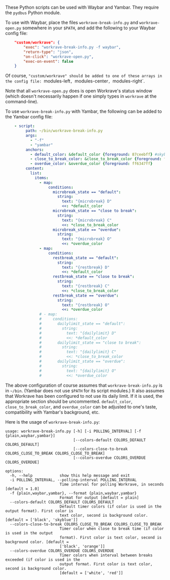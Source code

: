 These Python scripts can be used with Waybar and Yambar. They require the `pydbus` Python module.

To use with Waybar, place the files `workrave-break-info.py` and `workrave-open.py` somewhere in your `$PATH`, and add the following to your Waybar config file:
```json
    "custom/workrave": {
        "exec": "workrave-break-info.py -f waybar",
        "return-type": "json",
        "on-click": "workrave-open.py",
        "exec-on-event": false
    }
```
Of course, `"custom/workrave" should be added to one of these arrays in the config file: `modules-left`, `modules-center`, `modules-right`.

Note that all `workrave-open.py` does is open Workrave's status window (which doesn't necessarily happen if one simply types in `workrave` at the command-line).

To use `workrave-break-info.py` with Yambar, the following can be added to the Yambar config file:
```yaml
    - script:
         path: ~/bin/workrave-break-info.py
         args:
           - "-f"
           - "yambar"
         anchors:
           - default_color: &default_color {foreground: 87ceebff} #skyblue
           - close_to_break_color: &close_to_break_color {foreground: ffa500ff} #orange
           - overdue_color: &overdue_color {foreground: ff6347ff}
         content:
           list:
             items:
               - map:
                   conditions:
                     microbreak_state == "default":
                       string:
                         text: "{microbreak} D"
                         <<: *default_color
                     microbreak_state == "close to break":
                       string:
                         text: "{microbreak} C"
                         <<: *close_to_break_color
                     microbreak_state == "overdue":
                       string:
                         text: "{microbreak} O"
                         <<: *overdue_color
               - map:
                   conditions:
                     restbreak_state == "default":
                       string:
                         text: "{restbreak} D"
                         <<: *default_color
                     restbreak_state == "close to break":
                       string:
                         text: "{restbreak} C"
                         <<: *close_to_break_color
                     restbreak_state == "overdue":
                       string:
                         text: "{restbreak} O"
                         <<: *overdue_color
               # - map:
               #     conditions:
               #       dailylimit_state == "default":
               #         string:
               #           text: "{dailylimit} D"
               #           <<: *default_color
               #       dailylimit_state == "close to break":
               #         string:
               #           text: "{dailylimit} C"
               #           <<: *close_to_break_color
               #       dailylimit_state == "overdue":
               #         string:
               #           text: "{dailylimit} O"
               #           <<: *overdue_color
```
The above configuration of course assumes that `workrave-break-info.py` is in `~/bin`. (Yambar does not use `$PATH` for its script modules.) It also assumes that Workrave has been configured to not use its daily limit. If it is used, the appropriate section should be uncommented. `default_color`, `close_to_break_color`, and `overdue_color` can be adjusted to one's taste, compatibility with Yambar's background, etc.

Here is the usage of `workrave-break-info.py`:
```
usage: workrave-break-info.py [-h] [-i POLLING_INTERVAL] [-f {plain,waybar,yambar}]
                              [--colors-default COLORS_DEFAULT COLORS_DEFAULT]
                              [--colors-close-to-break COLORS_CLOSE_TO_BREAK COLORS_CLOSE_TO_BREAK]
                              [--colors-overdue COLORS_OVERDUE COLORS_OVERDUE]

options:
  -h, --help            show this help message and exit
  -i POLLING_INTERVAL, --polling-interval POLLING_INTERVAL
                        Time interval for polling Workrave, in seconds [default = 1.0]
  -f {plain,waybar,yambar}, --format {plain,waybar,yambar}
                        Format for output [default = plain]
  --colors-default COLORS_DEFAULT COLORS_DEFAULT
                        Default timer colors (if color is used in the output format). First color is
                        text color, second is background color. [default = ['black', 'skyblue']]
  --colors-close-to-break COLORS_CLOSE_TO_BREAK COLORS_CLOSE_TO_BREAK
                        Timer color when close to break time (if color is used in the output
                        format). First color is text color, second is background color. [default =
                        ['black', 'orange']]
  --colors-overdue COLORS_OVERDUE COLORS_OVERDUE
                        Timer colors when interval between breaks exceeded (if color is used in the
                        output format. First color is text color, second is background color.
                        [default = ['white', 'red']]
```
